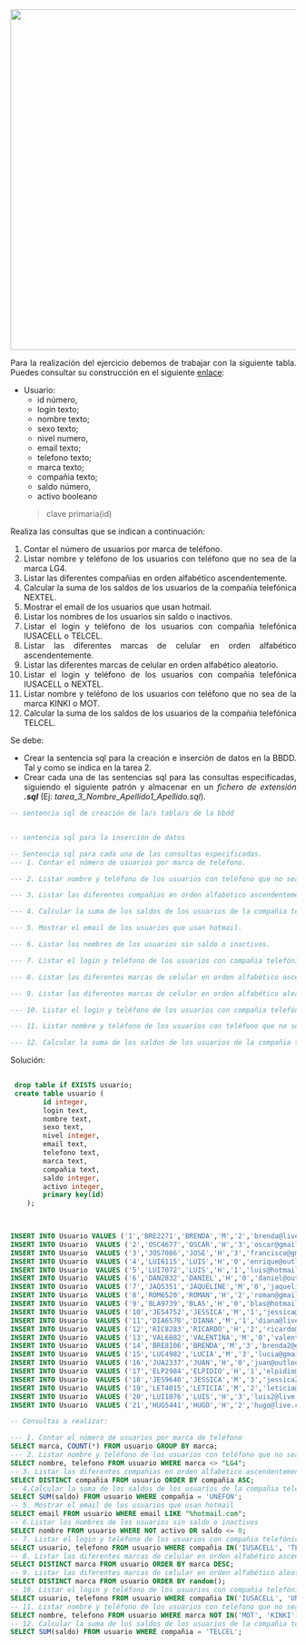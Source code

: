 <div align="justify">

<div align="center">
<img src="https://www.4webs.es/blog/wp-content/uploads/2016/10/usuarios-nuevos-vs-recurrentes.jpg" width="600px"/>
</div>

Para la realización del ejercicio debemos de trabajar con la siguiente tabla. Puedes consultar su construcción en el siguiente [enlace](../README.md):

- Usuario: 
    - id número,
    - login texto;
    - nombre texto;
    - sexo texto;
    - nivel numero,
    - email texto;
    - telefono texto;
    - marca texto;
    - compañia texto;
    - saldo número,
    - activo booleano
    > clave primaria(id)


 Realiza las consultas que se indican a continuación:
1. Contar el número de usuarios por marca de teléfono.
2. Listar nombre y teléfono de los usuarios con teléfono que no sea de la marca LG4.
3. Listar las diferentes compañias en orden alfabético ascendentemente.
4. Calcular la suma de los saldos de los usuarios de la compañia telefónica NEXTEL.
5. Mostrar el email de los usuarios que usan hotmail.
6. Listar los nombres de los usuarios sin saldo o inactivos.
7. Listar el login y teléfono de los usuarios con compañia telefónica IUSACELL o TELCEL.
8. Listar las diferentes marcas de celular en orden alfabético ascendentemente.
9. Listar las diferentes marcas de celular en orden alfabético aleatorio.
10. Listar el login y teléfono de los usuarios con compañia telefónica IUSACELL o NEXTEL.
11. Listar nombre y teléfono de los usuarios con teléfono que no sea de la marca KINKI o MOT.
12. Calcular la suma de los saldos de los usuarios de la compañia telefónica TELCEL.

Se debe:
- Crear la sentencia sql para la creación e inserción de datos en la BBDD. Tal y como se indica en la tarea 2.
- Crear cada una de las sentencias sql para las consultas especificadas, siguiendo el siguiente patrón y almacenar en un _fichero de extensión_ ___.sql___ (Ej: _tarea_3_Nombre_Apellido1_Apellido.sql_).

```sql
-- sentencia sql de creación de la/s tabla/s de la bbdd


-- sentencia sql para la inserción de datos

-- Sentencia sql para cada una de las consultas especificadas.
--- 1. Contar el número de usuarios por marca de teléfono.

--- 2. Listar nombre y teléfono de los usuarios con teléfono que no sea de la marca LG4.

--- 3. Listar las diferentes compañias en orden alfabético ascendentemente.

--- 4. Calcular la suma de los saldos de los usuarios de la compañia telefónica NEXTEL.

--- 5. Mostrar el email de los usuarios que usan hotmail.

--- 6. Listar los nombres de los usuarios sin saldo o inactivos.

--- 7. Listar el login y teléfono de los usuarios con compañia telefónica IUSACELL o TELCEL.

--- 8. Listar las diferentes marcas de celular en orden alfabético ascendentemente.

--- 9. Listar las diferentes marcas de celular en orden alfabético aleatorio.

--- 10. Listar el login y teléfono de los usuarios con compañia telefónica IUSACELL o NEXTEL.

--- 11. Listar nombre y teléfono de los usuarios con teléfono que no sea de la marca KINKI o MOT.

--- 12. Calcular la suma de los saldos de los usuarios de la compañia telefónica TELCEL.
```

Solución:

```sql
 	
 drop table if EXISTS usuario;
 create table usuario (
 		id integer,
 		login text,
 		nombre text,
 		sexo text,
 		nivel integer,
 		email text,
 		telefono text,
 		marca text,
 		compañia text,
 		saldo integer,
 		activo integer,
 		primary key(id)
 	);

	

INSERT INTO Usuario VALUES ('1','BRE2271','BRENDA','M','2','brenda@live.com','655-330-5736','KINKI','IUSACELL','100','1');
INSERT INTO Usuario  VALUES ('2','OSC4677','OSCAR','H','3','oscar@gmail.com','655-143-4181','LG4','TELCEL','0','1');
INSERT INTO Usuario  VALUES ('3','JOS7086','JOSE','H','3','francisco@gmail.com','655-143-3922','TOMTON','MOVISTAR','150','1');
INSERT INTO Usuario  VALUES ('4','LUI6115','LUIS','H','0','enrique@outlook.com','655-137-1279','KINKI','TELCEL','50','1');
INSERT INTO Usuario  VALUES ('5','LUI7072','LUIS','H','1','luis@hotmail.com','655-100-8260','TOMTON','IUSACELL','50','0');
INSERT INTO Usuario  VALUES ('6','DAN2832','DANIEL','H','0','daniel@outlook.com','655-145-2586','DREAMS','UNEFON','100','1');
INSERT INTO Usuario  VALUES ('7','JAQ5351','JAQUELINE','M','0','jaqueline@outlook.com','655-330-5514','BLACK','AXEL','0','1');
INSERT INTO Usuario  VALUES ('8','ROM6520','ROMAN','H','2','roman@gmail.com','655-330-3263','LG4','IUSACELL','50','1');
INSERT INTO Usuario  VALUES ('9','BLA9739','BLAS','H','0','blas@hotmail.com','655-330-3871','LG4','UNEFON','100','1');
INSERT INTO Usuario  VALUES ('10','JES4752','JESSICA','M','1','jessica@hotmail.com','655-143-6861','KINKI','TELCEL','500','1');
INSERT INTO Usuario  VALUES ('11','DIA6570','DIANA','M','1','diana@live.com','655-143-3952','DREAMS','UNEFON','100','0');
INSERT INTO Usuario  VALUES ('12','RIC8283','RICARDO','H','2','ricardo@hotmail.com','655-145-6049','MOT','IUSACELL','150','1');
INSERT INTO Usuario  VALUES ('13','VAL6882','VALENTINA','M','0','valentina@live.com','655-137-4253','BLACK','AT&T','50','0');
INSERT INTO Usuario  VALUES ('14','BRE8106','BRENDA','M','3','brenda2@gmail.com','655-100-1351','MOT','NEXTEL','150','1');
INSERT INTO Usuario  VALUES ('15','LUC4982','LUCIA','M','3','lucia@gmail.com','655-145-4992','BLACK','IUSACELL','0','1');
INSERT INTO Usuario  VALUES ('16','JUA2337','JUAN','H','0','juan@outlook.com','655-100-6517','KINKI','AXEL','0','0');
INSERT INTO Usuario  VALUES ('17','ELP2984','ELPIDIO','H','1','elpidio@outlook.com','655-145-9938','MOT','MOVISTAR','500','1');
INSERT INTO Usuario  VALUES ('18','JES9640','JESSICA','M','3','jessica2@live.com','655-330-5143','DREAMS','IUSACELL','200','1');
INSERT INTO Usuario  VALUES ('19','LET4015','LETICIA','M','2','leticia@yahoo.com','655-143-4019','BLACK','UNEFON','100','1');
INSERT INTO Usuario  VALUES ('20','LUI1076','LUIS','H','3','luis2@live.com','655-100-5085','DREAMS','UNEFON','150','1');
INSERT INTO Usuario  VALUES ('21','HUG5441','HUGO','H','2','hugo@live.com','655-137-3935','MOT','AT&T','500','1');

-- Consultas a realizar:

--- 1. Contar el número de usuarios por marca de teléfono
SELECT marca, COUNT(*) FROM usuario GROUP BY marca;
--- 2. Listar nombre y teléfono de los usuarios con teléfono que no sea de la marca LG4
SELECT nombre, telefono FROM usuario WHERE marca <> "LG4";
-- 3. Listar las diferentes compañias en orden alfabético ascendentemente
SELECT DISTINCT compañia FROM usuario ORDER BY compañia ASC;
-- 4.Calcular la suma de los saldos de los usuarios de la compañia telefónica UNEFON
SELECT SUM(saldo) FROM usuario WHERE compañia = 'UNEFON';
-- 5. Mostrar el email de los usuarios que usan hotmail
SELECT email FROM usuario WHERE email LIKE "%hotmail.com";
-- 6.Listar los nombres de los usuarios sin saldo o inactivos
SELECT nombre FROM usuario WHERE NOT activo OR saldo <= 0;
-- 7. Listar el login y teléfono de los usuarios con compañia telefónica IUSACELL o TELCEL
SELECT usuario, telefono FROM usuario WHERE compañia IN('IUSACELL', 'TELCEL');
-- 8. Listar las diferentes marcas de celular en orden alfabético ascendentemente
SELECT DISTINCT marca FROM usuario ORDER BY marca DESC;
-- 9. Listar las diferentes marcas de celular en orden alfabético aleatorio
SELECT DISTINCT marca FROM usuario ORDER BY random();
-- 10. Listar el login y teléfono de los usuarios con compañia telefónica IUSACELL o UNEFON.
SELECT usuario, telefono FROM usuario WHERE compañia IN('IUSACELL', 'UNEFON');
-- 11. Listar nombre y teléfono de los usuarios con teléfono que no sea de la marca MOTOROLA o NOKIA
SELECT nombre, telefono FROM usuario WHERE marca NOT IN('MOT', 'KINKI');
-- 12. Calcular la suma de los saldos de los usuarios de la compañia telefónica TELCEL
SELECT SUM(saldo) FROM usuario WHERE compañia = 'TELCEL';
```

</div>